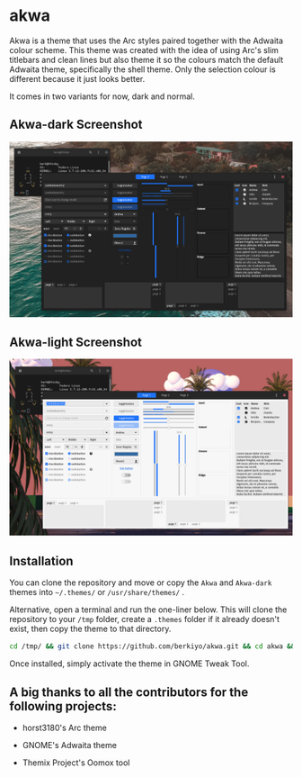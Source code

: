 # akwa

Akwa is a theme that uses the Arc styles paired together with the Adwaita colour scheme. This theme was created with the idea of using Arc's slim titlebars and clean lines but also theme it so the colours match the default Adwaita theme, specifically the shell theme. Only the selection colour is different because it just looks better. 

It comes in two variants for now, dark and normal. 

## Akwa-dark Screenshot

![](https://raw.githubusercontent.com/berkiyo/akwa/master/screenshots/akwa-dark.png)

## Akwa-light Screenshot

![](https://raw.githubusercontent.com/berkiyo/akwa/master/screenshots/akwa.png)

## Installation

You can clone the repository and move or copy the `Akwa` and `Akwa-dark` themes into `~/.themes/` or `/usr/share/themes/` .

Alternative, open a terminal and run the one-liner below. This will clone the repository to your `/tmp` folder, create a `.themes` folder if it already doesn't exist, then copy the theme to that directory.

```bash
cd /tmp/ && git clone https://github.com/berkiyo/akwa.git && cd akwa && mkdir -p ~/.themes && cp -r Akwa* ~/.themes
```

Once installed, simply activate the theme in GNOME Tweak Tool. 

## A big thanks to all the contributors for the following projects:

* horst3180's Arc theme

* GNOME's Adwaita theme

* Themix Project's Oomox tool
